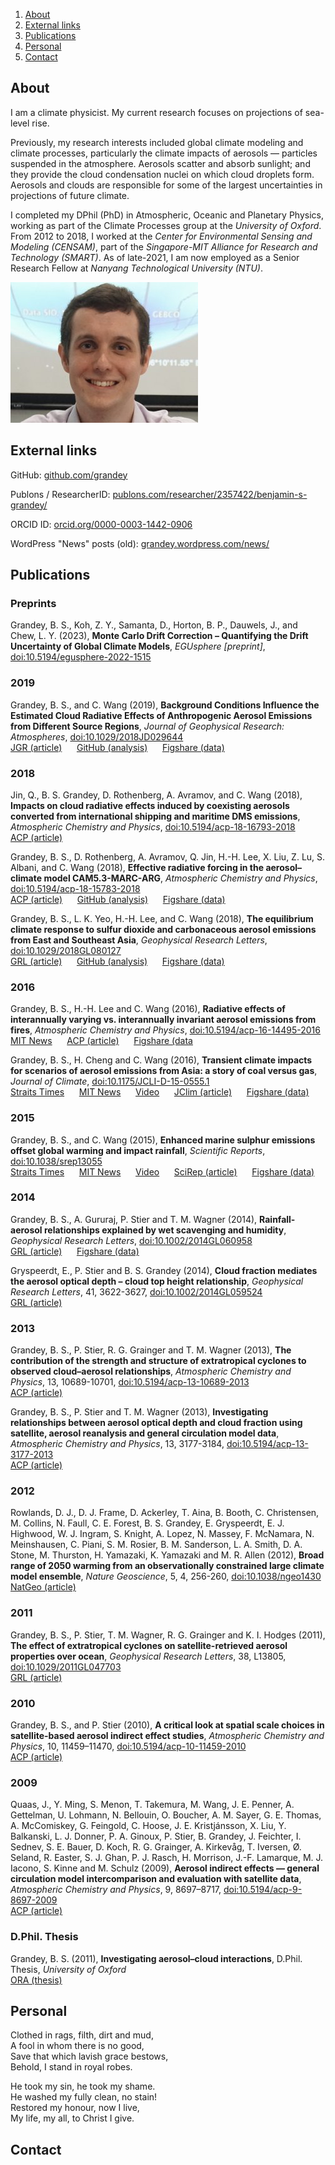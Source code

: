 1. [About](#about)
1. [External links](#external-links)
1. [Publications](#publications)
1. [Personal](#personal)
1. [Contact](#contact)

## About
I am a climate physicist.  My current research focuses on projections of sea-level rise.

Previously, my research interests included global climate modeling and climate processes, particularly the climate impacts of aerosols — particles suspended in the atmosphere. Aerosols scatter and absorb sunlight; and they provide the cloud condensation nuclei on which cloud droplets form. Aerosols and clouds are responsible for some of the largest uncertainties in projections of future climate.

I completed my DPhil (PhD) in Atmospheric, Oceanic and Planetary Physics, working as part of the Climate Processes group at the _University of Oxford_. From 2012 to 2018, I worked at the _Center for Environmental Sensing and Modeling (CENSAM)_, part of the _Singapore-MIT Alliance for Research and Technology (SMART)_. As of late-2021, I am now employed as a Senior Research Fellow at _Nanyang Technological University (NTU)_.

![Photo](dsc08007_small.jpg)

## External links
GitHub: [github.com/grandey](https://github.com/grandey)

Publons / ResearcherID: [publons.com/researcher/2357422/benjamin-s-grandey/](https://publons.com/researcher/2357422/benjamin-s-grandey/)

ORCID ID: [orcid.org/0000-0003-1442-0906](https://orcid.org/0000-0003-1442-0906)

WordPress "News" posts (old): [grandey.wordpress.com/news/](https://grandey.wordpress.com/news/)

## Publications

### Preprints

Grandey, B. S., Koh, Z. Y., Samanta, D., Horton, B. P., Dauwels, J., and Chew, L. Y. (2023), **Monte Carlo Drift Correction – Quantifying the Drift Uncertainty of Global Climate Models**, _EGUsphere [preprint]_, [doi:10.5194/egusphere-2022-1515](https://doi.org/10.5194/egusphere-2022-1515)<br/>

### 2019

Grandey, B. S., and C. Wang (2019), **Background Conditions Influence the Estimated Cloud Radiative Effects of Anthropogenic Aerosol Emissions from Different Source Regions**, _Journal of Geophysical Research: Atmospheres_, [doi:10.1029/2018JD029644](https://doi.org/10.1029/2018JD029644)<br/>
[JGR (article)](https://doi.org/10.1029/2018JD029644)&nbsp; &nbsp; &nbsp; 
[GitHub (analysis)](https://github.com/grandey/draft2017a-region-rfp)&nbsp; &nbsp; &nbsp; 
[Figshare (data)](https://doi.org/10.6084/m9.figshare.6972827)

### 2018

Jin, Q., B. S. Grandey, D. Rothenberg, A. Avramov, and C. Wang (2018), **Impacts on cloud radiative effects induced by coexisting aerosols converted from international shipping and maritime DMS emissions**, _Atmospheric Chemistry and Physics_, [doi:10.5194/acp-18-16793-2018](https://doi.org/10.5194/acp-18-16793-2018)<br/>
[ACP (article)](https://doi.org/10.5194/acp-18-16793-2018)

Grandey, B. S., D. Rothenberg, A. Avramov, Q. Jin, H.-H. Lee, X. Liu, Z. Lu, S. Albani, and C. Wang (2018), **Effective radiative forcing in the aerosol–climate model CAM5.3-MARC-ARG**, _Atmospheric Chemistry and Physics_, [doi:10.5194/acp-18-15783-2018](https://doi.org/10.5194/acp-18-15783-2018)<br/>
[ACP (article)](https://doi.org/10.5194/acp-18-15783-2018)&nbsp; &nbsp; &nbsp;
[GitHub (analysis)](https://github.com/grandey/p17c-marc-comparison)&nbsp; &nbsp; &nbsp;
[Figshare (data)](https://doi.org/10.6084/m9.figshare.5687812)

Grandey, B. S., L. K. Yeo, H.-H. Lee, and C. Wang (2018), **The equilibrium climate response to sulfur dioxide and carbonaceous aerosol emissions from East and Southeast Asia**, _Geophysical Research Letters_, [doi:10.1029/2018GL080127](https://doi.org/10.1029/2018GL080127)<br/>
[GRL (article)](https://doi.org/10.1029/2018GL080127)&nbsp; &nbsp; &nbsp;
[GitHub (analysis)](https://github.com/grandey/p17d-sulphur-eas-eqm)&nbsp; &nbsp; &nbsp;
[Figshare (data)](https://doi.org/10.6084/m9.figshare.6072887)

### 2016

Grandey, B. S., H.-H. Lee and C. Wang (2016), **Radiative effects of interannually varying vs. interannually invariant aerosol emissions from fires**, _Atmospheric Chemistry and Physics_, [doi:10.5194/acp-16-14495-2016](http://dx.doi.org/10.5194/acp-16-14495-2016)<br/>
[MIT News](http://news.mit.edu/2016/climate-models-may-be-overestimating-cooling-effect-of-wildfire-aerosols-1129)&nbsp; &nbsp; &nbsp;
[ACP (article)](http://dx.doi.org/10.5194/acp-16-14495-2016)&nbsp; &nbsp; &nbsp;
[Figshare (data](http://dx.doi.org/10.6084/m9.figshare.3497705)

Grandey, B. S., H. Cheng and C. Wang (2016), **Transient climate impacts for scenarios of aerosol emissions from Asia: a story of coal versus gas**, _Journal of Climate_, [doi:10.1175/JCLI-D-15-0555.1](http://dx.doi.org/10.1175/JCLI-D-15-0555.1)<br/>
[Straits Times](http://www.straitstimes.com/singapore/coal-use-can-cause-water-stress-in-asia)&nbsp; &nbsp; &nbsp;
[MIT News](http://news.mit.edu/2016/higher-coal-use-asia-could-increase-water-stress-0428)&nbsp; &nbsp; &nbsp;
[Video](https://grandey.wordpress.com/2016/04/07/transient-climate-impacts-for-scenarios-of-aerosol-emissions-from-asia-a-story-of-coal-versus-gas/)&nbsp; &nbsp; &nbsp;
[JClim (article)](http://dx.doi.org/10.1175/JCLI-D-15-0555.1)&nbsp; &nbsp; &nbsp;
[Figshare (data)](http://dx.doi.org/10.6084/m9.figshare.2067084)

### 2015

Grandey, B. S., and C. Wang (2015), **Enhanced marine sulphur emissions offset global warming and impact rainfall**, _Scientific Reports_, [doi:10.1038/srep13055](http://dx.doi.org/10.1038/srep13055)<br/>
[Straits Times](http://www.straitstimes.com/singapore/shivers-over-growing-plankton-to-cool-earth)&nbsp; &nbsp; &nbsp;
[MIT News](http://news.mit.edu/2015/fertilize-ocean-cool-planet-0908)&nbsp; &nbsp; &nbsp;
[Video](https://grandey.wordpress.com/2015/08/21/enhanced-marine-sulphur-emissions-offset-global-warming-and-impact-rainfall/)&nbsp; &nbsp; &nbsp;
[SciRep (article)](http://dx.doi.org/10.1038/srep13055)&nbsp; &nbsp; &nbsp;
[Figshare (data)](http://dx.doi.org/10.6084/m9.figshare.1483372)

### 2014

Grandey, B. S., A. Gururaj, P. Stier and T. M. Wagner (2014), **Rainfall-aerosol relationships explained by wet scavenging and humidity**, _Geophysical Research Letters_, [doi:10.1002/2014GL060958](http://dx.doi.org/10.1002/2014GL060958)<br/>
[GRL (article)](http://dx.doi.org/10.1002/2014GL060958)&nbsp; &nbsp; &nbsp;
[Figshare (data)](http://dx.doi.org/10.6084/m9.figshare.1061414)

Gryspeerdt, E., P. Stier and B. S. Grandey (2014), **Cloud fraction mediates the aerosol optical depth – cloud top height relationship**, _Geophysical Research Letters_, 41, 3622-3627, [doi:10.1002/2014GL059524](http://dx.doi.org/10.1002/2014GL059524)<br/>
[GRL (article)](http://dx.doi.org/10.1002/2014GL059524)

### 2013

Grandey, B. S., P. Stier, R. G. Grainger and T. M. Wagner (2013), **The contribution of the strength and structure of extratropical cyclones to observed cloud–aerosol relationships**, _Atmospheric Chemistry and Physics_, 13, 10689-10701, [doi:10.5194/acp-13-10689-2013](http://dx.doi.org/10.5194/acp-13-10689-2013)<br/>
[ACP (article)](http://dx.doi.org/10.5194/acp-13-10689-2013)

Grandey, B. S., P. Stier and T. M. Wagner (2013), **Investigating relationships between aerosol optical depth and cloud fraction using satellite, aerosol reanalysis and general circulation model data**, _Atmospheric Chemistry and Physics_, 13, 3177-3184, [doi:10.5194/acp-13-3177-2013](http://dx.doi.org/10.5194/acp-13-3177-2013)<br/>
[ACP (article)](http://dx.doi.org/10.5194/acp-13-3177-2013)

### 2012

Rowlands, D. J., D. J. Frame, D. Ackerley, T. Aina, B. Booth, C. Christensen, M. Collins, N. Faull, C. E. Forest, B. S. Grandey, E. Gryspeerdt, E. J. Highwood, W. J. Ingram, S. Knight, A. Lopez, N. Massey, F. McNamara, N. Meinshausen, C. Piani, S. M. Rosier, B. M. Sanderson, L. A. Smith, D. A. Stone, M. Thurston, H. Yamazaki, K. Yamazaki and M. R. Allen (2012), **Broad range of 2050 warming from an observationally constrained large climate model ensemble**, _Nature Geoscience_, 5, 4, 256-260, [doi:10.1038/ngeo1430](http://dx.doi.org/10.1038/ngeo1430)<br/>
[NatGeo (article)](http://dx.doi.org/10.1038/ngeo1430)

### 2011

Grandey, B. S., P. Stier, T. M. Wagner, R. G. Grainger and K. I. Hodges (2011), **The effect of extratropical cyclones on satellite-retrieved aerosol properties over ocean**, _Geophysical Research Letters_, 38, L13805, [doi:10.1029/2011GL047703](http://dx.doi.org/10.1029/2011GL047703)<br/>
[GRL (article)](http://dx.doi.org/10.1029/2011GL047703)

### 2010

Grandey, B. S., and P. Stier (2010), **A critical look at spatial scale choices in satellite-based aerosol indirect effect studies**, _Atmospheric Chemistry and Physics_, 10, 11459–11470, [doi:10.5194/acp-10-11459-2010](http://dx.doi.org/10.5194/acp-10-11459-2010)<br/>
[ACP (article)](http://dx.doi.org/10.5194/acp-10-11459-2010)

### 2009

Quaas, J., Y. Ming, S. Menon, T. Takemura, M. Wang, J. E. Penner, A. Gettelman, U. Lohmann, N. Bellouin, O. Boucher, A. M. Sayer, G. E. Thomas, A. McComiskey, G. Feingold, C. Hoose, J. E. Kristjánsson, X. Liu, Y. Balkanski, L. J. Donner, P. A. Ginoux, P. Stier, B. Grandey, J. Feichter, I. Sednev, S. E. Bauer, D. Koch, R. G. Grainger, A. Kirkevåg, T. Iversen, Ø. Seland, R. Easter, S. J. Ghan, P. J. Rasch, H. Morrison, J.-F. Lamarque, M. J. Iacono, S. Kinne and M. Schulz (2009), **Aerosol indirect effects — general circulation model intercomparison and evaluation with satellite data**, _Atmospheric Chemistry and Physics_, 9, 8697–8717, [doi:10.5194/acp-9-8697-2009](http://dx.doi.org/10.5194/acp-9-8697-2009)<br/>
[ACP (article)](http://dx.doi.org/10.5194/acp-9-8697-2009)

### D.Phil. Thesis

Grandey, B. S. (2011), **Investigating aerosol–cloud interactions**, D.Phil. Thesis, _University of Oxford_<br/>
[ORA (thesis)](https://ora.ox.ac.uk/objects/ora:6053)

## Personal
Clothed in rags, filth, dirt and mud,<br/>
A fool in whom there is no good,<br/>
Save that which lavish grace bestows,<br/>
Behold, I stand in royal robes.

He took my sin, he took my shame.<br/>
He washed my fully clean, no stain!<br/>
Restored my honour, now I live,<br/>
My life, my all, to Christ I give.

## Contact
<script type="text/javascript">
  var name2 = 'grandey';
  var name1 = 'benjamin';
  var at = '@';
  var dot = '.';
  var domain = 'ntu' + dot + 'edu' + dot + 'sg';
  document.write(name1 + dot + name2 + at + domain);
</script>
